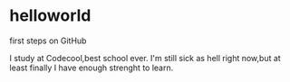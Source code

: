 # helloworld
first steps on GitHub

I study at Codecool,best school ever.
I'm still sick as hell right now,but at least finally I have enough strenght to learn.
